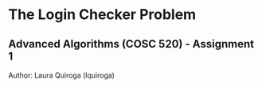 # The Login Checker Problem
## Advanced Algorithms (COSC 520) - Assignment 1
Author: Laura Quiroga (lquiroga)

